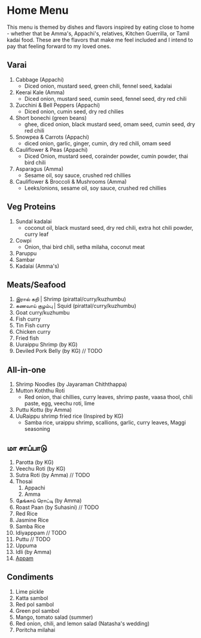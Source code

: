 # Home Menu
This menu is themed by dishes and flavors inspired by eating close to home - whether that be Amma's, Appachi's, relatives, Kitchen Guerrilla, or Tamil kadai food. These are the flavors that make me feel included and I intend to pay that feeling forward to my loved ones.

## Varai
1. Cabbage (Appachi)
    * Diced onion, mustard seed, green chili, fennel seed, kadalai
1. Keerai Kale (Amma)
    * Diced onion, mustard seed, cumin seed, fennel seed, dry red chili
1. Zucchini & Bell Peppers (Appachi)
    * Diced onion, cumin seed, dry red chilies
1. Short bonechi (green beans)
    * ghee, diced onion, black mustard seed, omam seed, cumin seed, dry red chili
1. Snowpea & Carrots (Appachi)
    * diced onion, garlic, ginger, cumin, dry red chili, omam seed
1. Cauliflower & Peas (Appachi)
    * Diced Onion, mustard seed, corainder powder, cumin powder, thai bird chili
1. Asparagus (Amma)
    * Sesame oil, soy sauce, crushed red chillies
1. Cauliflower & Broccoli & Mushrooms (Amma)
    * Leeks/onions, sesame oil, soy sauce, crushed red chillies

## Veg Proteins
1. Sundal kadalai
    * coconut oil, black mustard seed, dry red chili, extra hot chili powder, curry leaf
1. Cowpi
    * Onion, thai bird chili, setha milaha, coconut meat
1. Paruppu
1. Sambar
1. Kadalai (Amma's)

## Meats/Seafood
1. இரால் கறி | Shrimp (pirattal/curry/kuzhumbu)
1. கணவாய் குழம்பு | Squid (pirattal/curry/kuzhumbu)
1. Goat curry/kuzhumbu
1. Fish curry
1. Tin Fish curry
1. Chicken curry
1. Fried fish
1. Uuraippu Shrimp (by KG)
1. Deviled Pork Belly (by KG) // TODO

## All-in-one
1. Shrimp Noodles (by Jayaraman Chiththappa)
1. Mutton Koththu Roti
    * Red onion, thai chillies, curry leaves, shrimp paste, vaasa thool, chili paste, egg, veechu roti, lime
1. Puttu Kottu (by Amma)
1. UuRaippu shrimp fried rice (Inspired by KG)
    * Samba rice, uraippu shrimp, scallions, garlic, curry leaves, Maggi seasoning

## மா சாப்பாடு
1. Parotta (by KG)
1. Veechu Roti (by KG)
1. Sutra Roti (by Amma) // TODO
1. Thosai 
    1. Appachi
    2. Amma
1. தேங்காய் ரொட்டி (by Amma)
1. Roast Paan (by Suhasini) // TODO
1. Red Rice
1. Jasmine Rice
1. Samba Rice
1. Idiyapppam // TODO
1. Puttu // TODO
1. Uppuma
1. Idli (by Amma)
1. [Appam](recipes/appam.md)

## Condiments
1. Lime pickle
1. Katta sambol
1. Red pol sambol
1. Green pol sambol
1. Mango, tomato salad (summer)
1. Red onion, chili, and lemon salad (Natasha's wedding)
1. Poritcha milahai



